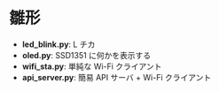 # 雛形

- **led_blink.py**: L チカ
- **oled.py**: SSD1351 に何かを表示する
- **wifi_sta.py**: 単純な Wi-Fi クライアント
- **api_server.py**: 簡易 API サーバ + Wi-Fi クライアント

